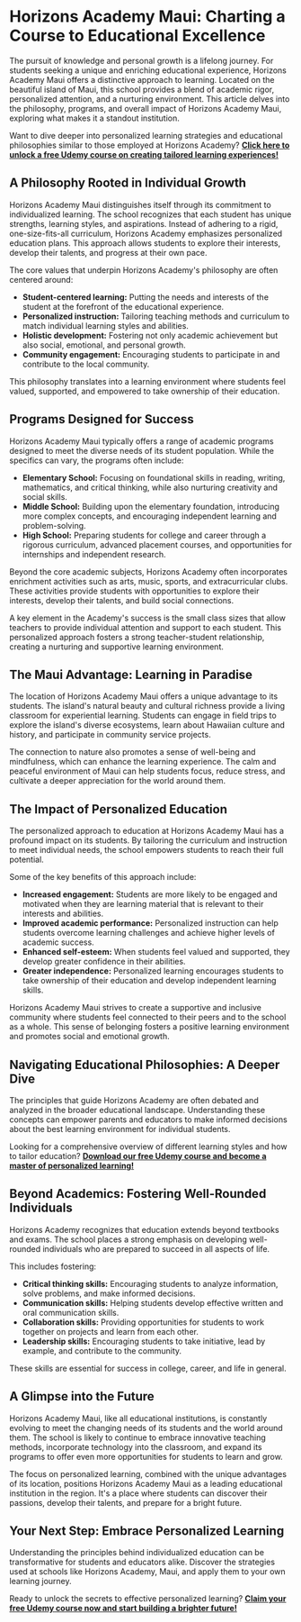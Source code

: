 # Horizons Academy Maui: Charting a Course to Educational Excellence

The pursuit of knowledge and personal growth is a lifelong journey. For students seeking a unique and enriching educational experience, Horizons Academy Maui offers a distinctive approach to learning. Located on the beautiful island of Maui, this school provides a blend of academic rigor, personalized attention, and a nurturing environment. This article delves into the philosophy, programs, and overall impact of Horizons Academy Maui, exploring what makes it a standout institution.

Want to dive deeper into personalized learning strategies and educational philosophies similar to those employed at Horizons Academy? **[Click here to unlock a free Udemy course on creating tailored learning experiences!](https://udemywork.com/horizons-academy-maui)**

## A Philosophy Rooted in Individual Growth

Horizons Academy Maui distinguishes itself through its commitment to individualized learning. The school recognizes that each student has unique strengths, learning styles, and aspirations. Instead of adhering to a rigid, one-size-fits-all curriculum, Horizons Academy emphasizes personalized education plans. This approach allows students to explore their interests, develop their talents, and progress at their own pace.

The core values that underpin Horizons Academy's philosophy are often centered around:

*   **Student-centered learning:** Putting the needs and interests of the student at the forefront of the educational experience.
*   **Personalized instruction:** Tailoring teaching methods and curriculum to match individual learning styles and abilities.
*   **Holistic development:** Fostering not only academic achievement but also social, emotional, and personal growth.
*   **Community engagement:** Encouraging students to participate in and contribute to the local community.

This philosophy translates into a learning environment where students feel valued, supported, and empowered to take ownership of their education.

## Programs Designed for Success

Horizons Academy Maui typically offers a range of academic programs designed to meet the diverse needs of its student population. While the specifics can vary, the programs often include:

*   **Elementary School:** Focusing on foundational skills in reading, writing, mathematics, and critical thinking, while also nurturing creativity and social skills.
*   **Middle School:** Building upon the elementary foundation, introducing more complex concepts, and encouraging independent learning and problem-solving.
*   **High School:** Preparing students for college and career through a rigorous curriculum, advanced placement courses, and opportunities for internships and independent research.

Beyond the core academic subjects, Horizons Academy often incorporates enrichment activities such as arts, music, sports, and extracurricular clubs. These activities provide students with opportunities to explore their interests, develop their talents, and build social connections.

A key element in the Academy's success is the small class sizes that allow teachers to provide individual attention and support to each student. This personalized approach fosters a strong teacher-student relationship, creating a nurturing and supportive learning environment.

## The Maui Advantage: Learning in Paradise

The location of Horizons Academy Maui offers a unique advantage to its students. The island's natural beauty and cultural richness provide a living classroom for experiential learning. Students can engage in field trips to explore the island's diverse ecosystems, learn about Hawaiian culture and history, and participate in community service projects.

The connection to nature also promotes a sense of well-being and mindfulness, which can enhance the learning experience. The calm and peaceful environment of Maui can help students focus, reduce stress, and cultivate a deeper appreciation for the world around them.

## The Impact of Personalized Education

The personalized approach to education at Horizons Academy Maui has a profound impact on its students. By tailoring the curriculum and instruction to meet individual needs, the school empowers students to reach their full potential.

Some of the key benefits of this approach include:

*   **Increased engagement:** Students are more likely to be engaged and motivated when they are learning material that is relevant to their interests and abilities.
*   **Improved academic performance:** Personalized instruction can help students overcome learning challenges and achieve higher levels of academic success.
*   **Enhanced self-esteem:** When students feel valued and supported, they develop greater confidence in their abilities.
*   **Greater independence:** Personalized learning encourages students to take ownership of their education and develop independent learning skills.

Horizons Academy Maui strives to create a supportive and inclusive community where students feel connected to their peers and to the school as a whole. This sense of belonging fosters a positive learning environment and promotes social and emotional growth.

## Navigating Educational Philosophies: A Deeper Dive

The principles that guide Horizons Academy are often debated and analyzed in the broader educational landscape. Understanding these concepts can empower parents and educators to make informed decisions about the best learning environment for individual students.

Looking for a comprehensive overview of different learning styles and how to tailor education? **[Download our free Udemy course and become a master of personalized learning!](https://udemywork.com/horizons-academy-maui)**

## Beyond Academics: Fostering Well-Rounded Individuals

Horizons Academy recognizes that education extends beyond textbooks and exams. The school places a strong emphasis on developing well-rounded individuals who are prepared to succeed in all aspects of life.

This includes fostering:

*   **Critical thinking skills:** Encouraging students to analyze information, solve problems, and make informed decisions.
*   **Communication skills:** Helping students develop effective written and oral communication skills.
*   **Collaboration skills:** Providing opportunities for students to work together on projects and learn from each other.
*   **Leadership skills:** Encouraging students to take initiative, lead by example, and contribute to the community.

These skills are essential for success in college, career, and life in general.

## A Glimpse into the Future

Horizons Academy Maui, like all educational institutions, is constantly evolving to meet the changing needs of its students and the world around them. The school is likely to continue to embrace innovative teaching methods, incorporate technology into the classroom, and expand its programs to offer even more opportunities for students to learn and grow.

The focus on personalized learning, combined with the unique advantages of its location, positions Horizons Academy Maui as a leading educational institution in the region. It's a place where students can discover their passions, develop their talents, and prepare for a bright future.

## Your Next Step: Embrace Personalized Learning

Understanding the principles behind individualized education can be transformative for students and educators alike. Discover the strategies used at schools like Horizons Academy, Maui, and apply them to your own learning journey.

Ready to unlock the secrets to effective personalized learning? **[Claim your free Udemy course now and start building a brighter future!](https://udemywork.com/horizons-academy-maui)**
